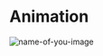 # Animation 
![name-of-you-image](https://lh3.googleusercontent.com/Cg2sLPrbrnJAwpwfTR45xm81WesuuEmp9g8vrmRuvWnbLBNmhIOP83T0gsj9appFs4-TLI79M7vbzsusZFgrOlOJTKJsdvdLN3z2CpZxTJng3DLZQNtFIBL-5jKEXQfppEeO0GV6oP4LiawJtS1ypqqmtAbqknZ1HQlcsnszLiejCYdK1h6SOEPX5SQ_bLReSy8OVqgsNal_dAZMiWIhCnq11oFK7WjE5Yyr6HqiboDEwYLY6IqvfnUjuxNzVo21sjKJLGfB1Dpw5yXvNB2ORDgIme18fqJyufA6aEy95VvsWgD5RNhd0I2l7-FMczQ82wn6c6MMcpfA34i3GWncSAXeDvM0MMuO9kOgh7BAGBwZZImfEDrmJtX7FmpS_VLtC6222mYFMi_oGURfNY1L4PphQfvf5C0Hh14cud74KGkDlsUFkw_rii0YxV1BI_34HMH41dP8Q5OrcWHp9s_LtJwAEqHt86Sx11PsOdzX0jXLLJEaOin21x-HvYDlXNSmZke_Lp8WRXA_HslYSZigdSRmzktTM3-RpYkzsA4bunh08_km1u9Iw9Sox5gKjs15tWHgJ_rlDbFYJdFpZfl9hicTsSmW1TYs0kxyg1nZQhMXxlYx1NKu4RsNu4qJspTIC9a5GMOwKsV0kX40pDEicoTZsSUdaYgLz-yaFQIbSt9qeZTLbYu4iGenXnbuJL2RcCcuTOlMj0W5f_gGdqb7JyZstdr-8PLiR390sKPsxVy6pS3TFsmVBzTyQeglwEChiOuZNA5hXC9eoVIggIy1ajC4-sBeHJo5FlFWC0f5v7mJ-xMLn48nRFz5E4Jg2OstmQ_pW5cEip6ndjM7-XEBHaZFoXm-eY0lcxCCutNsSn6Wl4PU2J5Qcsxy40TmG-iN_dL9_eRXEsY=w1415-h664-no?authuser=0)